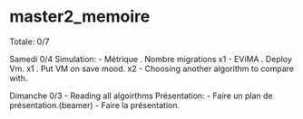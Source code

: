 # master2_memoire

Totale:		 0/7

Samedi		 0/4
	Simulation:
		- Métrique
			. Nombre migrations			x1
		- EViMA
			. Deploy Vm.				x1
			. Put VM on save mood.			x2
	- Choosing another algorithm to compare with.

Dimanche	 0/3
	- Reading all algoirthms
	Présentation:
		- Faire un plan de présentation.(beamer)
		- Faire la présentation.